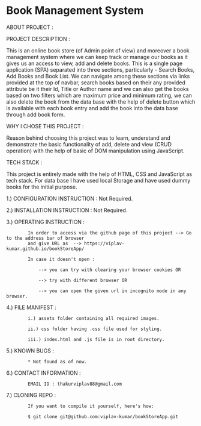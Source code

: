 # Book Management System
ABOUT PROJECT : 

PROJECT DESCRIPTION :

This is an online book store (of Admin point of view) and moreover a book management system where we can keep track or manage our books as it gives us an access to view, add and delete books. This is a single page application (SPA) separated into three sections, particularly - Search Books, Add Books and Book List. We can navigate among these sections via links provided
at the top of navbar, search books based on their any provided attribute be it their Id, Title or Author name and we can also get the books based on two filters which are maximum price and minimum rating, we can also delete the book from the data base with the help of delete button which is available with each book entry and add the book into the data base through add book form.

WHY I CHOSE THIS PROJECT :

Reason behind choosing this project was to learn, understand and demonstrate the basic functionality of add, delete and view (CRUD operation) with the help of basic of DOM manipulation using JavaScript. 

TECH STACK :  

This project is entirely made with the help of HTML, CSS and JavaScript as tech stack.
For data base I have used local Storage and have used dummy books for the initial purpose.



1.) CONFIGURATION INSTRUCTION :   Not Required.

2.) INSTALLATION INSTRUCTION  :   Not Required.

3.) OPERATING INSTRUCTION     :   

            In order to access via the github page of this project --> Go to the address bar of browser 
            and give URL as  --> https://viplav-kumar.github.io/bookStoreApp/
 
            In case it doesn't open :

                --> you can try with clearing your browser cookies OR

                --> try with different browser OR

                --> you can open the given url in incognito mode in any browser.
                                      
4.) FILE MANIFEST             :   

            i.) assets folder containing all required images.

            ii.) css folder having .css file used for styling.

            iii.) index.html and .js file is in root directory.
                                  
5.) KNOWN BUGS                :   

            * Not found as of now.

6.) CONTACT INFORMATION       :   

            EMAIL ID : thakurviplav88@gmail.com
                                  
7.) CLONING REPO              :   
     
            If you want to compile it yourself, here's how:

            $ git clone git@github.com:viplav-kumar/bookStoreApp.git
